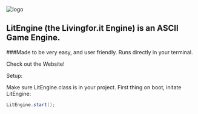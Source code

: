 ![logo](https://i.imgur.com/6GHFeFe.png)

## LitEngine (the Livingfor.it Engine) is an ASCII Game Engine.
###Made to be very easy, and user friendly. Runs directly in your terminal.

Check out the Website!

Setup:

Make sure LitEngine.class is in your project.
First thing on boot, initate LitEngine:

```java
LitEngine.start();
```

